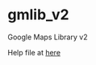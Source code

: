 # gmlib_v2
Google Maps Library v2


Help file at [here](http://htmlpreview.github.io/?https://github.com/cadetill/gmlib_v2/blob/master/Help/PasDoc/HTML/index.html)
